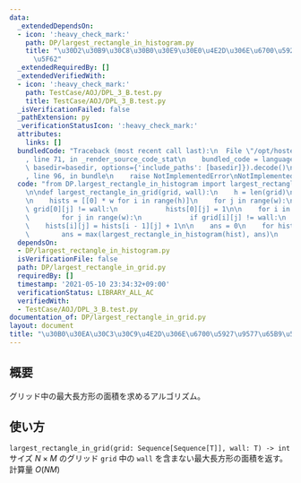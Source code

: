 ```yaml
---
data:
  _extendedDependsOn:
  - icon: ':heavy_check_mark:'
    path: DP/largest_rectangle_in_histogram.py
    title: "\u30D2\u30B9\u30C8\u30B0\u30E9\u30E0\u4E2D\u306E\u6700\u5927\u9577\u65B9\
      \u5F62"
  _extendedRequiredBy: []
  _extendedVerifiedWith:
  - icon: ':heavy_check_mark:'
    path: TestCase/AOJ/DPL_3_B.test.py
    title: TestCase/AOJ/DPL_3_B.test.py
  _isVerificationFailed: false
  _pathExtension: py
  _verificationStatusIcon: ':heavy_check_mark:'
  attributes:
    links: []
  bundledCode: "Traceback (most recent call last):\n  File \"/opt/hostedtoolcache/Python/3.10.6/x64/lib/python3.10/site-packages/onlinejudge_verify/documentation/build.py\"\
    , line 71, in _render_source_code_stat\n    bundled_code = language.bundle(stat.path,\
    \ basedir=basedir, options={'include_paths': [basedir]}).decode()\n  File \"/opt/hostedtoolcache/Python/3.10.6/x64/lib/python3.10/site-packages/onlinejudge_verify/languages/python.py\"\
    , line 96, in bundle\n    raise NotImplementedError\nNotImplementedError\n"
  code: "from DP.largest_rectangle_in_histogram import largest_rectangle_in_histogram\n\
    \n\ndef largest_rectangle_in_grid(grid, wall):\n    h = len(grid)\n    w = len(grid[0])\n\
    \n    hists = [[0] * w for i in range(h)]\n    for j in range(w):\n        if\
    \ grid[0][j] != wall:\n            hists[0][j] = 1\n\n    for i in range(1, h):\n\
    \        for j in range(w):\n            if grid[i][j] != wall:\n            \
    \    hists[i][j] = hists[i - 1][j] + 1\n\n    ans = 0\n    for hist in hists:\n\
    \        ans = max(largest_rectangle_in_histogram(hist), ans)\n    return ans\n"
  dependsOn:
  - DP/largest_rectangle_in_histogram.py
  isVerificationFile: false
  path: DP/largest_rectangle_in_grid.py
  requiredBy: []
  timestamp: '2021-05-10 23:34:32+09:00'
  verificationStatus: LIBRARY_ALL_AC
  verifiedWith:
  - TestCase/AOJ/DPL_3_B.test.py
documentation_of: DP/largest_rectangle_in_grid.py
layout: document
title: "\u30B0\u30EA\u30C3\u30C9\u4E2D\u306E\u6700\u5927\u9577\u65B9\u5F62"
---
```


## 概要
グリッド中の最大長方形の面積を求めるアルゴリズム。

## 使い方
`largest_rectangle_in_grid(grid: Sequence[Sequence[T]], wall: T) -> int`  
サイズ $N \times M$ のグリッド `grid` 中の `wall` を含まない最大長方形の面積を返す。計算量 $O(NM)$
